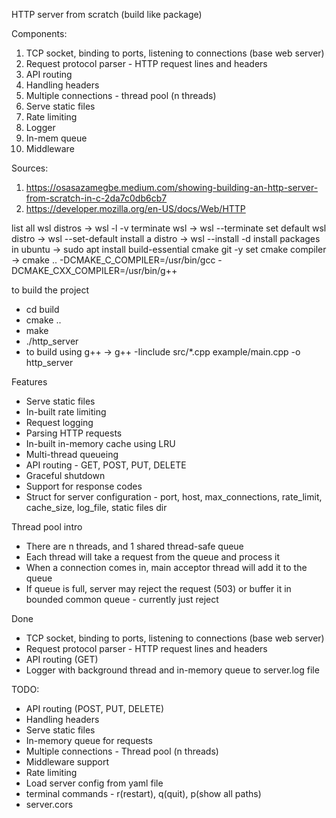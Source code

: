 HTTP server from scratch
(build like package)

Components:
1. TCP socket, binding to ports, listening to connections (base web server)
2. Request protocol parser - HTTP request lines and headers
3. API routing 
4. Handling headers
5. Multiple connections - thread pool (n threads) 
6. Serve static files
7. Rate limiting
8. Logger
9. In-mem queue
10. Middleware 

Sources: 
1. https://osasazamegbe.medium.com/showing-building-an-http-server-from-scratch-in-c-2da7c0db6cb7
2. https://developer.mozilla.org/en-US/docs/Web/HTTP

list all wsl distros -> wsl -l -v
terminate wsl -> wsl --terminate <distro>
set default wsl distro -> wsl --set-default <distro>
install a distro -> wsl --install -d <distro>
install packages in ubuntu -> sudo apt install build-essential cmake git -y
set cmake compiler -> cmake .. -DCMAKE_C_COMPILER=/usr/bin/gcc -DCMAKE_CXX_COMPILER=/usr/bin/g++

to build the project
- cd build
- cmake ..
- make
- ./http_server
- to build using g++ -> g++ -Iinclude src/*.cpp example/main.cpp -o http_server

Features
- Serve static files
- In-built rate limiting
- Request logging 
- Parsing HTTP requests
- In-built in-memory cache using LRU
- Multi-thread queueing
- API routing - GET, POST, PUT, DELETE
- Graceful shutdown
- Support for response codes
- Struct for server configuration - port, host, max_connections, rate_limit, cache_size, log_file, static files dir

Thread pool intro
- There are n threads, and 1 shared thread-safe queue
- Each thread will take a request from the queue and process it
- When a connection comes in, main acceptor thread will add it to the queue
- If queue is full, server may reject the request (503) or buffer it in bounded common queue - currently just reject

Done
- TCP socket, binding to ports, listening to connections (base web server)
- Request protocol parser - HTTP request lines and headers
- API routing (GET)
- Logger with background thread and in-memory queue to server.log file

TODO:
- API routing (POST, PUT, DELETE)
- Handling headers
- Serve static files
- In-memory queue for requests
- Multiple connections - Thread pool (n threads)
- Middleware support
- Rate limiting
- Load server config from yaml file
- terminal commands - r(restart), q(quit), p(show all paths)
- server.cors
